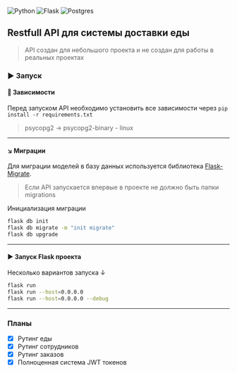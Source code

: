 ![Python](https://img.shields.io/badge/python-3670A0?style=for-the-badge&logo=python&logoColor=ffdd54)
![Flask](https://img.shields.io/badge/flask-%23000.svg?style=for-the-badge&logo=flask&logoColor=white)
![Postgres](https://img.shields.io/badge/postgres-%23316192.svg?style=for-the-badge&logo=postgresql&logoColor=white)
## Restfull API для системы доставки еды

> API создан для небольшого проекта и не создан для работы в реальных проектах

### :arrow_forward: Запуск

#### :triangular_flag_on_post: Зависимости
Перед запуском API необходимо установить все зависимости через `pip install -r requirements.txt`
> psycopg2 -> psycopg2-binary - linux
---

#### :arrow_lower_right: Миграции
Для миграции моделей в базу данных используется библиотека [Flask-Migrate](https://pypi.org/project/Flask-Migrate/).
> Если API запускается впервые в проекте не должно быть папки migrations

Инициализация миграции
```bash
flask db init
flask db migrate -m "init migrate"
flask db upgrade
```
---

#### :arrow_forward: Запуск Flask проекта
Несколько вариантов запуска ↓
```bash
flask run
flask run --host=0.0.0.0
flask run --host=0.0.0.0 --debug
```
---

### Планы
- [x] Рутинг еды
- [x] Рутинг сотрудников
- [x] Рутинг заказов
- [x] Полноценная система JWT токенов
